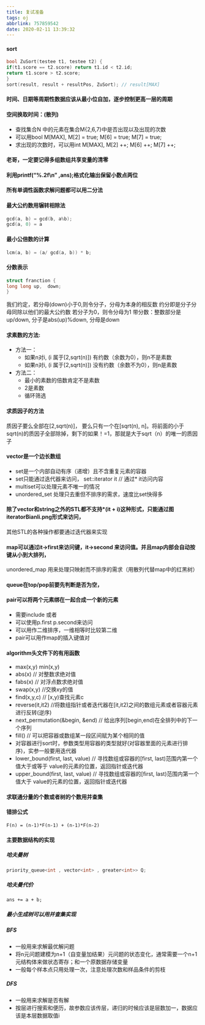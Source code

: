 ```yaml
---
title: 复试准备
tags: oj
abbrlink: 757859542
date: 2020-02-11 13:39:32
---
```

#### sort
```C
bool ZuSort(testee t1, testee t2) {
if(t1.score == t2.score) return t1.id < t2.id;
return t1.score > t2.score;
}
sort(result, result + resultPos, ZuSort); // result[MAX]
```
#### 时间、日期等周期性数据应该从最小位自加，逐步控制更高一层的周期

#### 空间换取时间：(散列)
- 查找集合N 中的元素在集合M{2,6,7}中是否出现以及出现的次数
- 可以用bool M[MAX], M[2] = true; M[6] = true; M[7] = true;
- 求出现的次数时，可以用int M[MAX], M[2] ++; M[6] ++; M[7] ++;

#### 老哥，一定要记得多组数组共享变量的清零

#### 利用printf(“%.2f\n” ,ans);格式化输出保留小数点两位

#### 所有单调性函数求解问题都可以用二分法

#### 最大公约数用辗转相除法
```C
gcd(a, b) = gcd(b, a%b);
gcd(a, 0) = a
```
#### 最小公倍数的计算
```C
lcm(a, b) = (a/ gcd(a, b)) * b;
```
#### 分数表示
```C
struct franction {
long long up,  down;
}
```
我们约定，若分母(down)小于0,则令分子，分母为本身的相反数
约分即是分子分母同除以他们的最大公约数
若分子为0，则令分母为1
带分数：整数部分是up/down, 分子是abs(up)%down, 分母是down

#### 求素数的方法:
- 方法一：
    - 如果n对i, (i 属于[2,sqrt(n)]) 有约数（余数为0），则n不是素数
    - 如果n对i, (i 属于[2,sqrt(n)]) 没有约数（余数不为0），则n是素数
- 方法二：
    - 最小的素数的倍数肯定不是素数
    + 2是素数
    + 循环筛选
#### 求质因子的方法
质因子要么全部在[2,sqrt(n)]， 要么只有一个在[sqrt(n), n]。将前面的小于sqrt(n)的质因子全部除掉，剩下的如果！=1，那就是大于sqrt（n）的唯一的质因子

#### vector是一个边长数组
- set是一个内部自动有序（递增）且不含重复元素的容器
- set只能通过迭代器来访问， set::iterator it // 通过* it访问内容
- multiset可以处理元素不唯一的情况
- unordered_set 处理只去重但不排序的需求，速度比set快得多

#### 除了vector和string之外的STL都不支持*(it + i)这种形式，只能通过图iteratorBianli.png形式来访问，
其他STL的各种操作都要通过迭代器来实现

#### map可以通过it->first来访问键，it->second 来访问值。并且map内部会自动按键从小到大排列，
unordered_map 用来处理只映射而不排序的需求（用散列代替map中的红黑树）

#### queue在top/pop前要先判断是否为空，

#### pair可以将两个元素绑在一起合成一个新的元素

- 需要include 或者
- 可以使用p.first p.second来访问
- 可以用作二维排序，一维相等时比较第二维
- pair可以用作map的插入键值对
#### algorithm头文件下的有用函数
- max(x,y) min(x,y)
- abs(x) // 对整数求绝对值
- fabs(x) // 对浮点数求绝对值
- swap(x,y) //交换xy的值
- find(x,y,c) // [x,y)查找元素c
- reverse(it,it2) //将数组指针或者迭代器在[it,it2)之间的数组元素或者容器元素进行反转(逆序)
- next_permutation(&begin, &end) // 给出序列[begin,end)在全排列中的下一个序列
- fill() // 可以把容器或数组某一段区间赋为某个相同的值
- 对容器进行sort时，参数类型用容器的类型就好(对容器里面的元素进行排序)，实参一般要用迭代器
- lower_bound(first, last, value) // 寻找数组或容器的[first, last)范围内第一个值大于或等于 value的元素的位置，返回指针或迭代器
- upper_bound(first, last, value) // 寻找数组或容器的[first, last)范围内第一个值大于 value的元素的位置，返回指针或迭代器
#### 求联通分量的个数或者树的个数用并查集

#### 错排公式
`F(n) = (n-1)*F(n-1) + (n-1)*F(n-2)`
#### 主要数据结构的实现
##### 哈夫曼树

```C
priority_queue<int , vector<int> , greater<int>> Q;
```
##### 哈夫曼代价
`ans += a + b;`
##### 最小生成树可以用并查集实现
##### BFS
- 一般用来求解最优解问题
- 将n元问题建模为n+1（自变量加结果）元问题的状态变化，通常需要一个n+1元结构体来做状态寄存；和一个原数据存储变量
- 一般每个样本点只用处理一次，注意处理次数和样品条件的剪枝
##### DFS
- 一般用来求解是否有解
- 按层进行搜索和便历，故参数应该传层，递归的时候应该是层数加一，数据应该是本层数据取值i